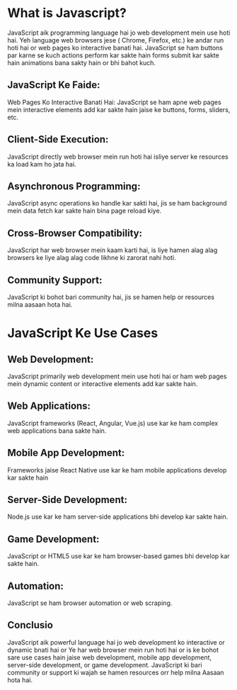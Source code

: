 # What is Javascript?

JavaScript aik programming language hai jo web development mein use hoti hai. Yeh language web browsers jese
( Chrome, Firefox, etc.) ke andar run hoti hai or web pages ko interactive banati hai. 
JavaScript se ham buttons par karne se kuch actions perform kar sakte hain forms submit kar sakte hain
animations bana sakty hain or bhi bahot kuch.

## JavaScript Ke Faide:
Web Pages Ko Interactive Banati Hai:
JavaScript se ham apne web pages mein interactive elements add kar sakte hain jaise ke buttons, forms, sliders, etc.

## Client-Side Execution:
JavaScript directly web browser mein run hoti hai isliye server ke resources ka load kam ho jata hai.

## Asynchronous Programming:
JavaScript async operations ko handle kar sakti hai, jis se ham background mein data fetch kar sakte hain 
bina page reload kiye.

## Cross-Browser Compatibility:
JavaScript har web browser mein kaam karti hai, is liye hamen alag alag browsers ke liye alag alag code 
likhne ki zarorat nahi hoti.

## Community Support:
JavaScript ki bohot bari community hai, jis se hamen help or resources milna aasaan hota hai.


# JavaScript Ke Use Cases
## Web Development:
JavaScript primarily web development mein use hoti hai or ham web pages mein dynamic content or 
interactive elements add kar sakte hain.

## Web Applications:
JavaScript frameworks (React, Angular, Vue.js) use kar ke ham complex web applications bana sakte hain.

## Mobile App Development:
Frameworks jaise React Native use kar ke ham mobile applications develop kar sakte hain

## Server-Side Development:
Node.js use kar ke ham server-side applications bhi develop kar sakte hain.

## Game Development:
JavaScript or HTML5 use kar ke ham browser-based games bhi develop kar sakte hain.

## Automation:
JavaScript se ham browser automation or web scraping.

## Conclusio
JavaScript aik powerful language hai jo web development ko interactive or dynamic bnati hai or Ye har web browser mein run hoti hai or is ke bohot sare use cases hain jaise web development, mobile app development, server-side development, or game development. JavaScript ki bari community or support ki wajah se hamen resources orr help milna Aasaan hota hai.


